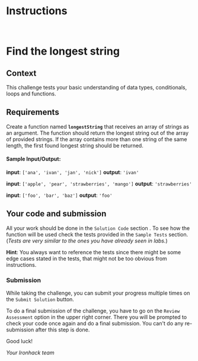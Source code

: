 # Instructions

<br>

# Find the longest string

## Context

This challenge tests your basic understanding of data types, conditionals, loops and functions.

## Requirements

Create a function named **`longestString`** that receives an array of strings as an argument.
The function should return the longest string out of the array of provided strings.
If the array contains more than one string of the same length, the first found longest string should be returned.

#### Sample Input/Output:

**input**: `['ana', 'ivan', 'jan', 'nick']`
**output**: `'ivan'`

**input**: `['apple', 'pear', 'strawberries', 'mango']`
**output**: `'strawberries'`

**input**: `['foo', 'bar', 'baz']`
**output**: `'foo'`

## Your code and submission

All your work should be done in the `Solution Code` section . To see how the function will be used check the tests provided in the `Sample Tests` section. (_Tests are very similar to the ones you have already seen in labs._)

<!-- All instructions are given in comments in the starter code inside `Your Solution` file. -->

**Hint**: You always want to reference the tests since there might be some edge cases stated in the tests, that might not be too obvious from instructions.

### Submission

While taking the challenge, you can submit your progress multiple times on the `Submit Solution` button.

To do a final submission of the challenge, you have to go on the `Review Assessment` option in the upper right corner. There you will be prompted to check your code once again and do a final submission. You can't do any re-submission after this step is done.

Good luck!

_Your Ironhack team_
